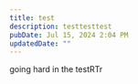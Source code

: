 ```yaml
---
title: test
description: testtesttest
pubDate: Jul 15, 2024 2:04 PM
updatedDate: ""
---
```

going hard in the testRTr
